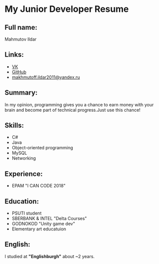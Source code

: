 # My Junior Developer Resume

## Full name:
Mahmutov Ildar

## Links:
- [VK](https://vk.com/mahmutovi)
- [GitHub](https://github.com/Feintty)
- makhmutoff.ildar2011@yandex.ru

## Summary:
In my opinion, programming gives you a chance to earn money with your brain and become part of technical progress.Just use this chance!

## Skills:
- C#
- Java
- Object-oriented programming
- MySQL
- Networking

## Experience:
- EPAM "I CAN CODE 2018"

## Education:
- PSUTI student
- SBERBANK & INTEL "Delta Courses"
- GODNOKOD "Unity game dev"
- Elementary art educatuion
 
## English:
I studied at **"Englishburgh"** about ~2 years.
